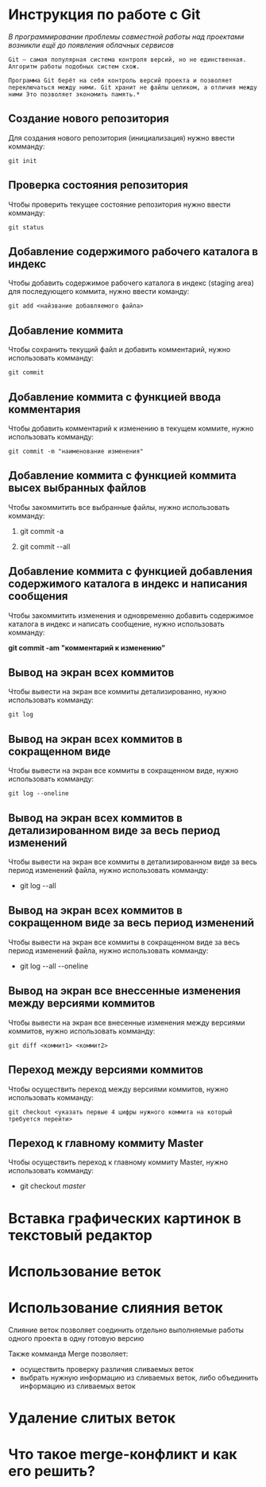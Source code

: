 # Инструкция по работе с Git

*В программировании проблемы совместной работы над проектами возникли ещё до появления облачных сервисов*

    Git — самая популярная система контроля версий, но не единственная. Алгоритм работы подобных систем схож.

    Программа Git берёт на себя контроль версий проекта и позволяет переключаться между ними. Git хранит не файлы целиком, а отличия между ними Это позволяет экономить память.*

## Создание нового репозитория

Для создания нового репозитория (инициализация) нужно ввести комманду: 

    git init

## Проверка состояния репозитория

Чтобы проверить текущее состояние репозитория нужно ввести комманду:

    git status

## Добавление содержимого рабочего каталога в индекс

Чтобы добавить содержимое рабочего каталога в индекс (staging area) для последующего коммита, нужно ввести команду:

    git add <найзвание добавляемого файла>

## Добавление коммита

Чтобы сохранить текущий файл и добавить комментарий, нужно использовать комманду:

    git commit

## Добавление коммита с функцией ввода комментария

Чтобы добавить комментарий к изменению в текущем коммите, нужно использовать комманду:

    git commit -m "наименование изменения"

## Добавление коммита с функцией коммита высех выбранных файлов

Чтобы закоммитить все выбранные файлы, нужно использовать комманду:

1. git commit -a

2. git commit --all

## Добавление коммита с функцией добавления содержимого каталога в индекс и написания сообщения

Чтобы закоммитить изменения и одновременно добавить содержимое каталога в индекс и написать сообщение, нужно использовать комманду:

**git commit -am "комментарий к изменению"**

## Вывод на экран всех коммитов

Чтобы вывести на экран все коммиты детализированно, нужно использовать комманду:

    git log

## Вывод на экран всех коммитов в сокращенном виде

Чтобы вывести на экран все коммиты в сокращенном виде, нужно использовать комманду:

    git log --oneline

## Вывод на экран всех коммитов в детализированном виде за весь период изменений

Чтобы вывести на экран все коммиты в детализированном виде за весь период изменений файла, нужно использовать комманду:

* git log --all

## Вывод на экран всех коммитов в сокращенном виде за весь период изменений

Чтобы вывести на экран все коммиты в сокращенном виде за весь период изменений файла, нужно использовать комманду:

* git log --all --oneline

## Вывод на экран все внессенные изменения между версиями коммитов

Чтобы вывести на экран все внесенные изменения между версиями коммитов, нужно использовать комманду:

    git diff <коммит1> <коммит2>

## Переход между версиями коммитов

Чтобы осуществить переход между версиями коммитов, нужно использовать комманду:

    git checkout <указать первые 4 цифры нужного коммита на который требуется перейти>

## Переход к главному коммиту Master

Чтобы осуществить переход к главному коммиту Master, нужно использовать комманду:

* git checkout $master$

# Вставка графических картинок в текстовый редактор 

# Использование веток

# Использование слияния веток

Слияние веток позволяет соединить отдельно выполняемые работы одного проекта в одну готовую версию

Также комманда Merge позволяет:
* осуществить проверку различия сливаемых веток
* выбрать нужную информацию из сливаемых веток, либо объединить информацию из сливаемых веток

# Удаление слитых веток

# Что такое merge-конфликт и как его решить?